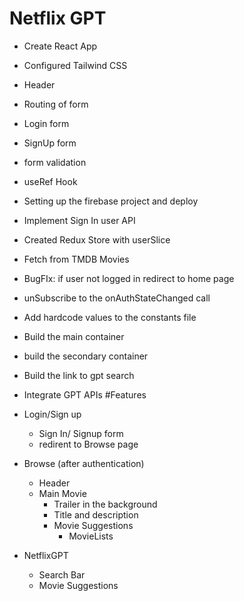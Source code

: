 # Netflix GPT

- Create React App
- Configured Tailwind CSS
- Header
- Routing of form
- Login form
- SignUp form
- form validation
- useRef Hook
- Setting up the firebase project and deploy
- Implement Sign In user API
- Created Redux Store with userSlice
- Fetch from TMDB Movies
- BugFIx: if user not logged in redirect to home page
- unSubscribe to the onAuthStateChanged call
- Add hardcode values to the constants file
- Build the main container
- build the secondary container
- Build the link to gpt search
- Integrate GPT APIs
  #Features

- Login/Sign up
  - Sign In/ Signup form
  - redirent to Browse page
- Browse (after authentication)

  - Header
  - Main Movie
    - Trailer in the background
    - Title and description
    - Movie Suggestions
      - MovieLists

- NetflixGPT
  - Search Bar
  - Movie Suggestions
